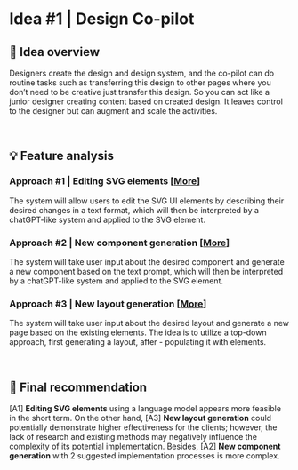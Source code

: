 # Idea #1 | Design Co-pilot

## 🔎 Idea overview

Designers create the design and design system, and the co-pilot can do routine tasks such as transferring this design to other pages where you don’t need to be creative just transfer this design. So you can act like a junior designer creating content based on created design. It leaves control to the designer but can augment and scale the activities.

<br>

## 💡 Feature analysis
### Approach #1 | Editing SVG elements [[More](Approach#1-Editing_SVG_Elements/Readme.md)]

The system will allow users to edit the SVG UI elements by describing their desired changes in a text format, which will then be interpreted by a chatGPT-like system and applied to the SVG element.

### Approach #2 | New component generation [[More](Approach#2-New_Component_Generation/Readme.md)]
    
The system will take user input about the desired component and generate a new component based on the text prompt, which will then be interpreted by a chatGPT-like system and applied to the SVG element.

### Approach #3 | New layout generation [[More](Approach#3-New_Layout_Generation/Readme.md)]
    
The system will take user input about the desired layout and generate a new page based on the existing elements. The idea is to utilize a top-down approach, first generating a layout, after - populating it with elements. 

<br>

## 🏁 Final recommendation

[A1] **Editing SVG elements** using a language model appears more feasible in the short term. On the other hand, [A3] **New layout generation** could potentially demonstrate higher effectiveness for the clients; however, the lack of research and existing methods may negatively influence the complexity of its potential implementation. Besides, [A2] **New component generation** with 2 suggested implementation processes is more complex.
